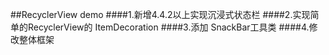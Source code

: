 ##RecyclerView demo 
####1.新增4.4.2以上实现沉浸式状态栏
####2.实现简单的RecyclerView的 ItemDecoration
####3.添加 SnackBar工具类
####4.修改整体框架 
